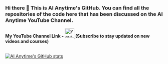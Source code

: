 ### Hi there 👋 This is AI Anytime's GitHub. You can find all the repositories of the code here that has been discussed on the AI Anytime YouTube Channel.

<b>My YouTube Channel Link -    </b>
  <a href="https://www.youtube.com/channel/UC-zVytOQB62OwMhKRi0TDvg" target="_blank">
  <img height="30"
    alt="Youtube"
    src="https://img.shields.io/badge/youtube-FF0000?logo=youtube&logoColor=white&style=for-the-badge"
  />
</a>
<b>      (Subscribe to stay updated on new videos and courses)   </b>
<br/><br/>

[![AI Anytime's GitHub stats](https://github-readme-stats.vercel.app/api?username=AIAnytime)](https://github.com/AIAnytime/github-readme-stats)






